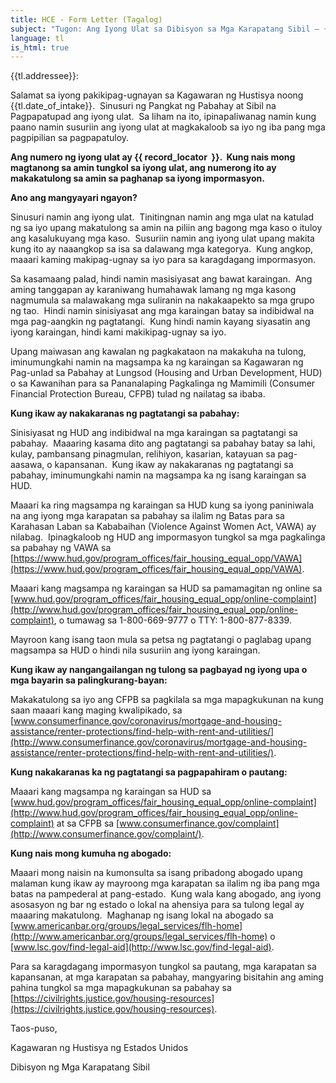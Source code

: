 ```yaml
---
title: HCE - Form Letter (Tagalog)
subject: "Tugon: Ang Iyong Ulat sa Dibisyon sa Mga Karapatang Sibil – {{ record_locator }} mula sa Seksyon na {{ tl.section_name }}"
language: tl
is_html: true
---
```

{{tl.addressee}}:

Salamat sa iyong pakikipag-ugnayan sa Kagawaran ng Hustisya noong {{tl.date_of_intake}}.  Sinusuri ng Pangkat ng Pabahay at Sibil na Pagpapatupad ang iyong ulat.  Sa liham na ito, ipinapaliwanag namin kung paano namin susuriin ang iyong ulat at magkakaloob sa iyo ng iba pang mga pagpipilian sa pagpapatuloy.

**Ang numero ng iyong ulat ay {{ record_locator  }}.  Kung nais mong magtanong sa amin tungkol sa iyong ulat, ang numerong ito ay makakatulong sa amin sa paghanap sa iyong impormasyon.** 

**Ano ang mangyayari ngayon?**

Sinusuri namin ang iyong ulat.  Tinitingnan namin ang mga ulat na katulad ng sa iyo upang makatulong sa amin na piliin ang bagong mga kaso o ituloy ang kasalukuyang mga kaso.  Susuriin namin ang iyong ulat upang makita kung ito ay naaangkop sa isa sa dalawang mga kategorya.  Kung angkop, maaari kaming makipag-ugnay sa iyo para sa karagdagang impormasyon. 

Sa kasamaang palad, hindi namin masisiyasat ang bawat karaingan.  Ang aming tanggapan ay karaniwang humahawak lamang ng mga kasong nagmumula sa malawakang mga suliranin na nakakaapekto sa mga grupo ng tao.  Hindi namin sinisiyasat ang mga karaingan batay sa indibidwal na mga pag-aangkin ng pagtatangi.  Kung hindi namin kayang siyasatin ang iyong karaingan, hindi kami makikipag-ugnay sa iyo. 

Upang maiwasan ang kawalan ng pagkakataon na makakuha na tulong, iminumungkahi namin na magsampa ka ng karaingan sa Kagawaran ng Pag-unlad sa Pabahay at Lungsod (Housing and Urban Development, HUD) o sa Kawanihan para sa Pananalaping Pagkalinga ng Mamimili (Consumer Financial Protection Bureau, CFPB) tulad ng nailatag sa ibaba. 

**Kung ikaw ay nakakaranas ng pagtatangi sa pabahay:**

Sinisiyasat ng HUD ang indibidwal na mga karaingan sa pagtatangi sa pabahay.  Maaaring kasama dito ang pagtatangi sa pabahay batay sa lahi, kulay, pambansang pinagmulan, relihiyon, kasarian, katayuan sa pag-aasawa, o kapansanan.  Kung ikaw ay nakakaranas ng pagtatangi sa pabahay, iminumungkahi namin na magsampa ka ng isang karaingan sa HUD. 

Maaari ka ring magsampa ng karaingan sa HUD kung sa iyong paniniwala na ang iyong mga karapatan sa pabahay sa ilalim ng Batas para sa Karahasan Laban sa Kababaihan (Violence Against Women Act, VAWA) ay nilabag.  Ipinagkaloob ng HUD ang impormasyon tungkol sa mga pagkalinga sa pabahay ng VAWA sa [https://www.hud.gov/program_offices/fair_housing_equal_opp/VAWA](https://www.hud.gov/program_offices/fair_housing_equal_opp/VAWA).

Maaari kang magsampa ng karaingan sa HUD sa pamamagitan ng online sa [www.hud.gov/program_offices/fair_housing_equal_opp/online-complaint](http://www.hud.gov/program_offices/fair_housing_equal_opp/online-complaint), o tumawag sa 1-800-669-9777 o TTY: 1-800-877-8339.

Mayroon kang isang taon mula sa petsa ng pagtatangi o paglabag upang magsampa sa HUD o hindi nila susuriin ang iyong karaingan. 

**Kung ikaw ay nangangailangan ng tulong sa pagbayad ng iyong upa o mga bayarin sa palingkurang-bayan:**

Makakatulong sa iyo ang CFPB sa pagkilala sa mga mapagkukunan na kung saan maaari kang maging kwalipikado, sa [www.consumerfinance.gov/coronavirus/mortgage-and-housing-assistance/renter-protections/find-help-with-rent-and-utilities/](http://www.consumerfinance.gov/coronavirus/mortgage-and-housing-assistance/renter-protections/find-help-with-rent-and-utilities/).

**Kung nakakaranas ka ng pagtatangi sa pagpapahiram o pautang:**

Maaari kang magsampa ng karaingan sa HUD sa [www.hud.gov/program_offices/fair_housing_equal_opp/online-complaint](http://www.hud.gov/program_offices/fair_housing_equal_opp/online-complaint) at sa CFPB sa [www.consumerfinance.gov/complaint](http://www.consumerfinance.gov/complaint/).

**Kung nais mong kumuha ng abogado:**

Maaari mong naisin na kumonsulta sa isang pribadong abogado upang malaman kung ikaw ay mayroong mga karapatan sa ilalim ng iba pang mga batas na pampederal at pang-estado.  Kung wala kang abogado, ang iyong asosasyon ng bar ng estado o lokal na ahensiya para sa tulong legal ay maaaring makatulong.  Maghanap ng isang lokal na abogado sa [www.americanbar.org/groups/legal_services/flh-home](http://www.americanbar.org/groups/legal_services/flh-home) o [www.lsc.gov/find-legal-aid](http://www.lsc.gov/find-legal-aid).

Para sa karagdagang impormasyon tungkol sa pautang, mga karapatan sa kapansanan, at mga karapatan sa pabahay, mangyaring bisitahin ang aming pahina tungkol sa mga mapagkukunan sa pabahay sa [https://civilrights.justice.gov/housing-resources](https://civilrights.justice.gov/housing-resources).

Taos-puso,

  
Kagawaran ng Hustisya ng Estados Unidos

Dibisyon ng Mga Karapatang Sibil
